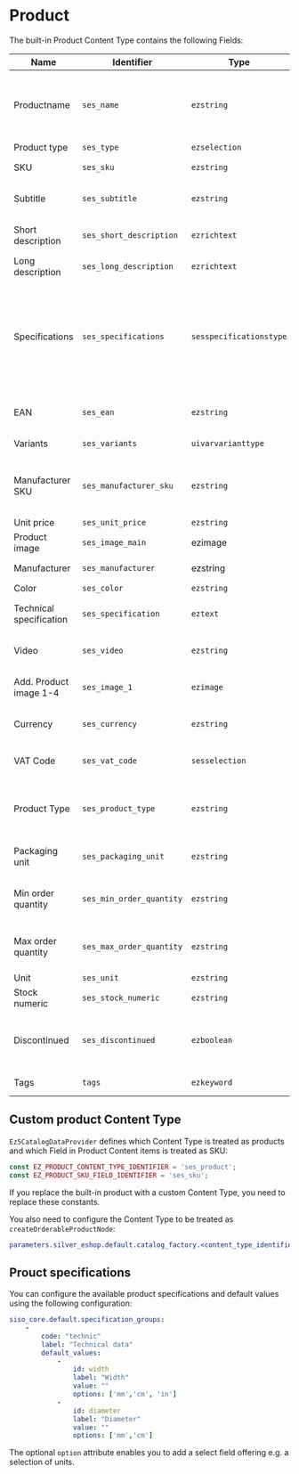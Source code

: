 # Product

The built-in Product Content Type contains the following Fields:

|Name | Identifier | Type | Description |
|---|---|---|---|
|Productname | `ses_name` | `ezstring` | Main name of the product. Used to create the URL |
|Product type | `ses_type` | `ezselection` | |
|SKU | `ses_sku` | `ezstring` | Unique Stock keeping unit |
|Subtitle | `ses_subtitle` | `ezstring` | Additional product name |
|Short description | `ses_short_description` | `ezrichtext` | Short product description |
|Long description | `ses_long_description` | `ezrichtext` | Long product description  |
|Specifications | `ses_specifications` | `sesspecificationstype` | A set of product specification values. They are indexed in the search engine and can be used for faceted search |
|EAN | `ses_ean` | `ezstring` | European Article Number |
|Variants | `ses_variants` | `uivarvarianttype` | [Product variants](#product-variants) |
|Manufacturer SKU | `ses_manufacturer_sku` | `ezstring` | SKU of the product  as assigned by the manufacturer |
|Unit price | `ses_unit_price` | `ezstring` | Product price |
|Product image | `ses_image_main` | ezimage | Main product image |
|Manufacturer | `ses_manufacturer` | ezstring | Manufacturer name |
|Color | `ses_color` | `ezstring` | Product color |
|Technical specification | `ses_specification` | `eztext` | Technical product description |
|Video | `ses_video` | `ezstring` | Link to a product video |
|Add. Product image 1-4 | `ses_image_1` | `ezimage` | Up to four additional images | 
|Currency | `ses_currency` | `ezstring` | Default product currency |
|VAT Code | `ses_vat_code` | `sesselection` | One of predefined VAT rates |
|Product Type | `ses_product_type` | `ezstring` | Product type used for grouping products in comparison |
|Packaging unit | `ses_packaging_unit` | `ezstring` | Product packaging unit |
|Min order quantity | `ses_min_order_quantity` | `ezstring` | Minimum quantity that can be ordered |
|Max order quantity | `ses_max_order_quantity` | `ezstring` | Maximum quantity that can be ordered |
|Unit | `ses_unit` | `ezstring` | Product unit |
|Stock numeric | `ses_stock_numeric` | `ezstring` | |
|Discontinued | `ses_discontinued` | `ezboolean` | Flag to indicate if the product is discontinued |
|Tags | `tags` | `ezkeyword` | Product keywords |

## Custom product Content Type

`Ez5CatalogDataProvider` defines which Content Type is treated as products
and which Field in Product Content items is treated as SKU:

``` php
const EZ_PRODUCT_CONTENT_TYPE_IDENTIFIER = 'ses_product';
const EZ_PRODUCT_SKU_FIELD_IDENTIFIER = 'ses_sku';
```

If you replace the built-in product with a custom Content Type, you need to replace these constants.

You also need to configure the Content Type to be treated as `createOrderableProductNode`:

``` yaml
parameters.silver_eshop.default.catalog_factory.<content_type_identifier>: createOrderableProductNode
```

## Prouct specifications

You can configure the available product specifications and default values using the following configuration:

``` yaml
siso_core.default.specification_groups:
    -
        code: "technic"
        label: "Technical data"
        default_values:
            -
                id: width
                label: "Width"
                value: ""
                options: ['mm','cm', 'in']
            -
                id: diameter
                label: "Diameter"
                value: ""
                options: ['mm','cm']
```

The optional `option` attribute enables you to add a select field offering e.g. a selection of units.
